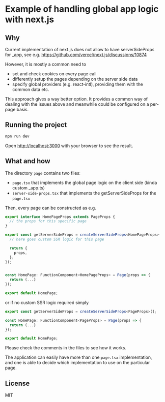 # Example of handling global app logic with next.js

## Why

Current implementation of next.js does not allow to have serverSideProps for _app, see e.g. https://github.com/vercel/next.js/discussions/10874

However, it is mostly a common need to

- set and check cookies on every page call
- differently setup the pages depending on the server side data
- specify global providers (e.g. react-intl), providing them with the common data etc.

This approach gives a way better option. It provides a common way of dealing with the issues above and meanwhile could be configured on a per-page basis.

## Running the project

```bash
npm run dev
```

Open [http://localhost:3000](http://localhost:3000) with your browser to see the result.

## What and how

The directory `page` contains two files: 

- `page.tsx` that implements the global page logic on the client side (kinda custom _app.ts)
- `server-side-props.tsx` that implements the getServerSideProps for the `page.tsx`

Then, every page can be constructed as e.g.

```ts
export interface HomePageProps extends PageProps {
  // the props for this specific page
}

export const getServerSideProps = createServerSideProps<HomePageProps>(async ({ props, data }) => {
  // here goes custom SSR logic for this page

  return {
    props,
  };
});


const HomePage: FunctionComponent<HomePageProps> = Page(props => {
  return (...)
});

export default HomePage;
```

or if no custom SSR logic required simply

```ts
export const getServerSideProps = createServerSideProps<PageProps>();

const HomePage: FunctionComponent<PageProps> = Page(props => {
  return (...)
});

export default HomePage;
```

Please check the comments in the files to see how it works.

The application can easily have more than one `page.tsx` implementation, and one is able to decide which implementation to use on the particular page.

## License

MIT
